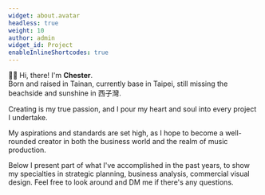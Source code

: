 ```yaml
---
widget: about.avatar
headless: true
weight: 10
author: admin
widget_id: Project
enableInlineShortcodes: true
---
```


👋🏻 Hi, there! I'm **Chester**. <br>
Born and raised in Tainan, currently base in Taipei, still missing the beachside and sunshine in 西子灣. <br>

Creating is my true passion, and I pour my heart and soul into every project I undertake.

My aspirations and standards are set high, as I hope to become a well-rounded creator in both the business world and the realm of music production.

Below I present part of what I've accomplished in the past years, to show my specialties in strategic planning, business analysis, commercial visual design. Feel free to look around and DM me if there's any questions.
<!-- life components: 🌅 🎸 🎧 🐶 📺 💻 🚴🏼 -->
<!-- <i class="fa-brands fa-spotify" style="color: #146aff;"></i> -->

<br>

<!-- {style="font-size: 1.5rem; background: #FFB76B; background: linear-gradient(to right, #FFB76B 20%, #FFA73D 30%, #FF7C00 60%, #FF2204 100%); -webkit-background-clip: text; -webkit-text-fill-color: transparent;"} -->

